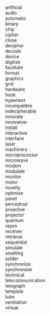 artificial  
audio  
automatic  
binary  
chip  
cipher  
clone  
decipher  
decode  
device  
digitize  
facilitate  
format  
graphics  
grid  
hardware  
hook  
hypertext  
incompatible  
indecipherable  
innovate  
innovative  
install  
interactive  
interface  
laser  
machinery  
microprocessor  
microwave  
modem  
modulate  
monitor  
motor  
novelty  
optimize  
panel  
perceptual  
proactive  
projector  
quantum  
rayon  
receiver  
retrieval  
sequential  
simulate  
smelting  
solder  
synchronize  
synchronizer  
technical  
telecommunication  
telegraph  
template  
tube  
ventilation  
virtual  
